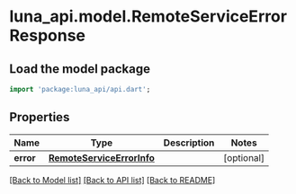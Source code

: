 # luna_api.model.RemoteServiceErrorResponse

## Load the model package
```dart
import 'package:luna_api/api.dart';
```

## Properties
Name | Type | Description | Notes
------------ | ------------- | ------------- | -------------
**error** | [**RemoteServiceErrorInfo**](RemoteServiceErrorInfo.md) |  | [optional] 

[[Back to Model list]](../README.md#documentation-for-models) [[Back to API list]](../README.md#documentation-for-api-endpoints) [[Back to README]](../README.md)


